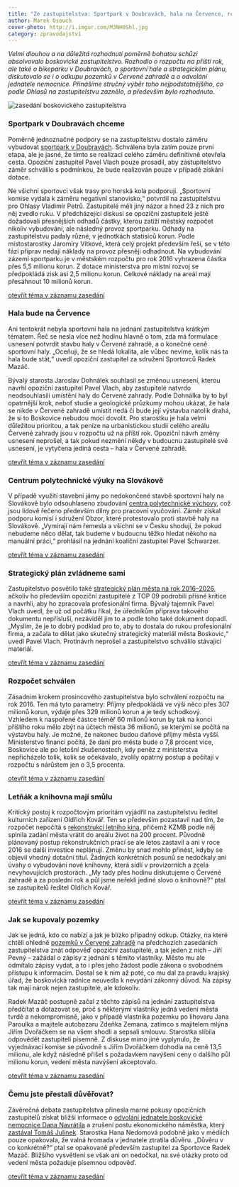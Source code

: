 ```yaml
---
title: "Ze zastupitelstva: Sportpark v Doubravách, hala na Července, rozpočet. A mlčení k nemocnici"
author: Marek Osouch
cover-photo: http://i.imgur.com/M3NH0Shl.jpg
category: zpravodajství
---
```


*Velmi dlouhou a na důležitá rozhodnutí poměrně bohatou schůzi absolvovalo boskovické zastupitelstvo. Rozhodlo o rozpočtu na příští rok, ale také o bikeparku v Doubravách, o sportovní hale a strategickém plánu, diskutovalo se i o odkupu pozemků v Červené zahradě a o odvolání jednatele nemocnice. Přinášíme stručný výběr toho nejpodstatnějšího, co podle Ohlasů na zastupitelstvu zaznělo, a především bylo rozhodnuto.*

<img src="http://i.imgur.com/M3NH0Sh.jpg" alt="zasedání boskovického zastupitelstva" class="img-responsive img-popup" data-author="Tomáš Trumpeš">

### Sportpark v Doubravách chceme

Poměrně jednoznačné podpory se na zastupitelstvu dostalo záměru vybudovat [sportpark v Doubravách](/clanky/2015/09/bikepark.html). Schválena byla zatím pouze první etapa, ale je jasné, že tímto se realizaci celého záměru definitivně otevřela cesta. Opoziční zastupitel Pavel Vlach pouze prosadil, aby zastupitelstvo záměr schválilo s podmínkou, že bude realizován pouze v případě získání dotace.

Ne všichni sportovci však trasy pro horská kola podporují. „Sportovní komise vydala k záměru negativní stanovisko,“ potvrdil na zastupitelstvu pro Ohlasy Vladimír Petrů. Zastupitelé měli jiný názor a hned 23 z nich pro něj zvedlo ruku. V předcházející diskusi se opoziční zastupitelé ještě dožadovali přesnějších odhadů částky, kterou zatíží městský rozpočet nikoliv vybudování, ale následný provoz sportparku. Odhady na zastupitelstvu padaly různé, v jednotkách statisíců korun. Podle místostarostky Jaromíry Vítkové, která celý projekt především řeší, se v této fázi příprav nedají náklady na provoz přesněji odhadnout. Na vybudování zázemí sportparku je v městském rozpočtu pro rok 2016 vyhrazena částka přes 5,5 milionu korun. Z dotace ministerstva pro místní rozvoj se předpokládá zisk asi 2,5 milionu korun. Celkové náklady na areál mají přesáhnout 10 milionů korun.

<span class="glyphicon glyphicon-play" aria-hidden="true"></span> [otevřít téma v záznamu zasedání](https://youtu.be/GTe5NLaCOiE?t=59m58s)

### Hala bude na Července

Ani tentokrát nebyla sportovní hala na jednání zastupitelstva krátkým tématem. Řeč se nesla více než hodinu hlavně o tom, zda má formulace usnesení potvrdit stavbu haly v Červené zahradě, a o konečné ceně sportovní haly. „Oceňuji, že se hledá lokalita, ale vůbec nevíme, kolik nás ta hala bude stát,“ uvedl opoziční zastupitel za sdružení Sportovců Radek Mazáč.

Bývalý starosta Jaroslav Dohnálek souhlasil se změnou usnesení, kterou navrhl opoziční zastupitel Pavel Vlach, aby zastupitelé natvrdo neodsouhlasili umístění haly do Červené zahrady. Podle Dohnálka by to byl opatrnější krok, neboť studie a geologické průzkumy mohou ukázat, že hala se nikde v Červené zahradě umístit nedá či bude její výstavba natolik drahá, že si to Boskovice nebudou moci dovolit. Pro starostku je hala velmi důležitou prioritou, a tak peníze na urbanistickou studii celého areálu Červené zahrady jsou v rozpočtu už na příští rok. Opoziční návrh změny usnesení neprošel, a tak pokud nezmění někdy v budoucnu zastupitelé své usnesení, je vytyčena jediná cesta – hala v Červené zahradě.

<span class="glyphicon glyphicon-play" aria-hidden="true"></span> [otevřít téma v záznamu zasedání](https://youtu.be/GTe5NLaCOiE?t=1h48m05s)

### Centrum polytechnické výuky na Slovákově

V případě využití stavební jámy po nedokončené stavbě sportovní haly na Slovákově bylo odsouhlaseno zbudování [centra polytechnické výchovy](/clanky/2015/10/budoucnost-slovakovy.html), což jsou lidově řečeno především dílny pro pracovní vyučování. Záměr získal podporu komisí i sdružení Obzor, které protestovalo proti stavbě haly na Slovákově. „Vymírají nám řemesla a všichni se v Česku shodují, že pokud nebudeme něco dělat, tak budeme v budoucnu těžko hledat někoho na manuální práci,“ prohlásil na jednání koaliční zastupitel Pavel Schwarzer.

<span class="glyphicon glyphicon-play" aria-hidden="true"></span> [otevřít téma v záznamu zasedání](https://youtu.be/GTe5NLaCOiE?t=3h13m33s)

### Strategický plán zvládneme sami

Zastupitelstvo posvětilo také [strategický plán města na rok 2016–2026](/clanky/2015/09/rozhovor-tajemnik.html), ačkoliv ho především opoziční zastupitelé z TOP 09 podrobili přísné kritice a navrhli, aby ho zpracovala profesionální firma. Bývalý tajemník Pavel Vlach uvedl, že už od počátku říkal, že úředníkům příprava takového dokumentu nepřísluší, nezáviděl jim to a podle toho také dokument dopadl. „Myslím, že je to dobrý podklad pro to, aby to dostala do rukou profesionální firma, a začala to dělat jako skutečný strategický materiál města Boskovic,“ uvedl Pavel Vlach. Protinávrh neprošel a zastupitelstvo schválilo stávající materiál.

<span class="glyphicon glyphicon-play" aria-hidden="true"></span> [otevřít téma v záznamu zasedání](https://youtu.be/GTe5NLaCOiE?t=4h23m21s)

### Rozpočet schválen

Zásadním krokem prosincového zastupitelstva bylo schválení rozpočtu na rok 2016. Ten má tyto parametry: Příjmy předpokládá ve výši něco přes 307 milionů korun, výdaje přes 329 milionů korun a je tedy schodkový. Vzhledem k naspořené částce téměř 60 milionů korun by tak na konci příštího roku mělo zbýt na účtech města 36 milionů, se kterými se počítá na výstavbu haly. Je možné, že nakonec budou daňové příjmy města vyšší. Ministerstvo financí počítá, že daní pro města bude o 7,8 procent více, Boskovice ale po letošní zkušenostech, kdy peněz z ministerstva nepřicházelo tolik, kolik se očekávalo, zvolily opatrný postup a počítají v rozpočtu s nárůstem jen o 3,5 procenta.

<span class="glyphicon glyphicon-play" aria-hidden="true"></span> [otevřít téma v záznamu zasedání](https://youtu.be/GTe5NLaCOiE?t=5h19m37s)

### Letňák a knihovna mají smůlu

Kritický postoj k rozpočtovým prioritám vyjádřil na zastupitelstvu ředitel kulturních zařízení Oldřich Kovář. Ten se především pozastavil nad tím, že rozpočet nepočítá s [rekonstrukcí letního kina](/clanky/2015/08/rekonstrukce-letnaku.html), přičemž KZMB podle něj splnila zadání města vrátit do areálu život na 200 procent. Původně plánovaný postup rekonstrukčních prací se ale letos zastavil a ani v roce 2016 se další investice neplánují. Změnu by snad mohlo přinést, kdyby se objevil vhodný dotační titul. Žádných konkrétních posunů se nedočkaly ani úvahy o vybudování nové knihovny, která sídlí v provizorních a zcela nevyhovujících prostorách. „My tady přes hodinu diskutujeme o Červené zahradě a za poslední rok a půl jsme neřekli jediné slovo o knihovně?“ ptal se zastupitelů ředitel Oldřich Kovář.

<span class="glyphicon glyphicon-play" aria-hidden="true"></span> [otevřít téma v záznamu zasedání](https://youtu.be/GTe5NLaCOiE?t=5h47m45s)

### Jak se kupovaly pozemky

Jak se jedná, kdo co nabízí a jak je blízko případný odkup. Otázky, na které chtěli ohledně [pozemků v Červené zahradě](/clanky/2015/11/cervenka-odkup.html) na předchozích zasedáních zastupitelstva znát odpověď opoziční zastupitelé, a tak jeden z nich – Jiří Pevný – zažádal o zápisy z jednání s těmito vlastníky. Město mu ale odmítalo zápisy vydat, a to i přes jeho žádost podle zákona o svobodném přístupu k informacím. Dostal se k nim až poté, co mu dal za pravdu krajský úřad, že boskovická radnice neuvedla k nevydání zákonný důvod. Na zápisy tak mají nárok nejen zastupitelé, ale kdokoliv.

Radek Mazáč postupně začal z těchto zápisů na jednání zastupitelstva předčítat a dotazovat se, proč s některými vlastníky jedná vedení města tvrdě a nekompromisně, jako v případě vlastníka pozemku po lihovaru Jana Paroulka a majitele autobazaru Zdeňka Zemana, zatímco s majitelem mlýna Jiřím Dvořáčkem se na všem shodli a sepsali smlouvu. Starostka slíbila odpovědět zastupiteli písemně. Z diskuse mimo jiné vyplynulo, že vyjednávací komise se původně s Jiřím Dvořáčkem dohodla na ceně 13,5 milionu, ale když následně přišel s požadavkem navýšení ceny o dalšího půl milionu korun, vedení města navýšení akceptovalo.

<span class="glyphicon glyphicon-play" aria-hidden="true"></span> [otevřít téma v záznamu zasedání](https://youtu.be/GTe5NLaCOiE?t=6h06m28s)

### Čemu jste přestali důvěřovat?

Závěrečná debata zastupitelstva přinesla marné pokusy opozičních zastupitelů získat bližší informace o [odvolání jednatele boskovické nemocnice Dana Navrátila](/clanky/2015/10/navratil-odvolan.html) a zrušení postu ekonomického náměstka, který [zastával Tomáš Julínek](/clanky/2015/12/julinek-odvolan.html). Starostka Hana Nedomová podobně jako v médiích pouze opakovala, že valná hromada v jednatele ztratila důvěru. „Důvěru v co konkrétně?“ ptal se opakovaně především zastupitel za Sportovce Radek Mazáč. Bližšího vysvětlení se však ani on nedočkal, na své otázky proto od vedení města požaduje písemnou odpověď.

<span class="glyphicon glyphicon-play" aria-hidden="true"></span> [otevřít téma v záznamu zasedání](https://youtu.be/GTe5NLaCOiE?t=6h40m45s)
